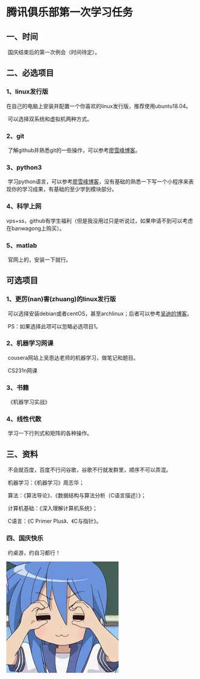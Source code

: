 # 腾讯俱乐部第一次学习任务

## 一、时间

​	国庆结束后的第一次例会（时间待定）。



## 二、必选项目

### 1、linux发行版

​	在自己的电脑上安装并配置一个你喜欢的linux发行版，推荐使用ubuntu18.04。

​	可以选择双系统和虚拟机两种方式。

### 2、git

​	了解github并熟悉git的一些操作，可以参考[廖雪峰博客](https://www.liaoxuefeng.com/wiki/0013739516305929606dd18361248578c67b8067c8c017b000/)。

### 3、python3

​	学习python语言，可以参考[廖雪峰博客](https://www.liaoxuefeng.com/wiki/0014316089557264a6b348958f449949df42a6d3a2e542c000)，没有基础的熟悉一下写一个小程序来表现你的学习成果，有基础的至少学到模块部分。

### 4、科学上网

​	vps+ss，github有学生福利（但是我没用过只是听说过，如果申请不到可以考虑在banwagong上购买）。

### 5、matlab

​	官网上的，安装一下就行。



## 可选项目

### 1、更厉(nan)害(zhuang)的linux发行版

​	可以选择安装debian或者centOS，甚至archlinux；后者可以参考[吴迪的博客](https://www.viseator.com/2017/05/17/arch_install/)。

​	PS：如果选择此项可以忽略必选项目1。

### 2、机器学习网课

​	cousera网站上吴恩达老师的机器学习，做笔记和题目。

​	CS231n网课

### 3、书籍

​	《机器学习实战》

### 4、线性代数

​	学习一下行列式和矩阵的各种操作。



## 三、资料

​	不会就百度，百度不行问谷歌，谷歌不行就发群里，顺序不可以弄混。​	

​	机器学习：《机器学习》周志华；

​	算法：《算法导论》、《数据结构与算法分析（C语言描述）》；

​	计算机基础：《深入理解计算机系统》；

​	C语言：《C Primer Plus》、《C与指针》。



### 四、国庆快乐

​	约桌游，约自习都行！

![](../pic/5c71ea6d22ab6a4f4f393141011107ab.jpg)

​		